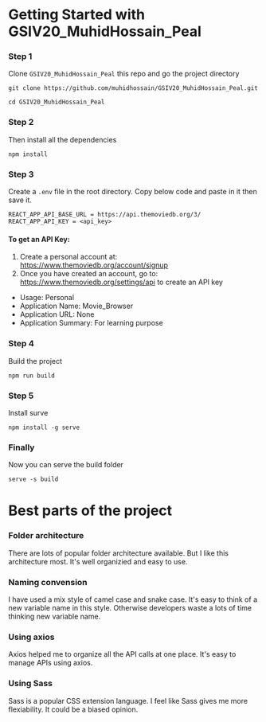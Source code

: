 # Getting Started with GSIV20_MuhidHossain_Peal

### Step 1
Clone `GSIV20_MuhidHossain_Peal` this repo and go the project directory
```
git clone https://github.com/muhidhossain/GSIV20_MuhidHossain_Peal.git
```
```
cd GSIV20_MuhidHossain_Peal
```
### Step 2
Then install all the dependencies
```
npm install
```
### Step 3
Create a `.env` file in the root directory. Copy below code and paste in it then save it.
```
REACT_APP_API_BASE_URL = https://api.themoviedb.org/3/
REACT_APP_API_KEY = <api_key>
```
#### To get an API Key:
1. Create a personal account at: https://www.themoviedb.org/account/signup
2. Once you have created an account, go to:
https://www.themoviedb.org/settings/api to create an API key
- Usage: Personal
- Application Name: Movie_Browser
- Application URL: None
- Application Summary: For learning purpose
### Step 4
Build the project
```
npm run build
```
### Step 5
Install surve
```
npm install -g serve
```
### Finally
Now you can serve the build folder
```
serve -s build
```
# Best parts of the project
### Folder architecture
There are lots of popular folder architecture available. But I like this architecture most. It's well organizied and easy to use.
### Naming convension
I have used a mix style of camel case and snake case. It's easy to think of a new variable name in this style. Otherwise developers waste a lots of time thinking new variable name.
### Using axios
Axios helped me to organize all the API calls at one place. It's easy to manage APIs using axios.
### Using Sass
Sass is a popular CSS extension language. I feel like Sass gives me more flexiability. It could be a biased opinion.
